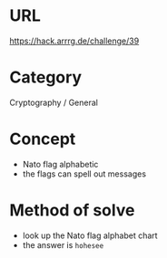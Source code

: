 # URL
https://hack.arrrg.de/challenge/39
# Category
Cryptography / General
# Concept
* Nato flag alphabetic
* the flags can spell out messages
# Method of solve
* look up the Nato flag alphabet chart
* the answer is `hohesee`
